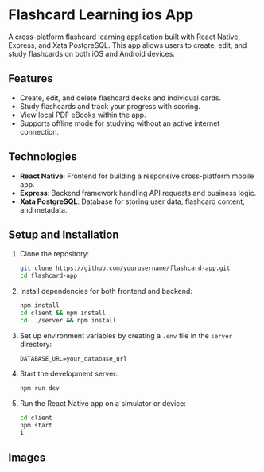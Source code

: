 # Flashcard Learning ios App

A cross-platform flashcard learning application built with React Native, Express, and Xata PostgreSQL. This app allows users to create, edit, and study flashcards on both iOS and Android devices.

## Features

- Create, edit, and delete flashcard decks and individual cards.
- Study flashcards and track your progress with scoring.
- View local PDF eBooks within the app.
- Supports offline mode for studying without an active internet connection.

## Technologies

- **React Native**: Frontend for building a responsive cross-platform mobile app.
- **Express**: Backend framework handling API requests and business logic.
- **Xata PostgreSQL**: Database for storing user data, flashcard content, and metadata.

## Setup and Installation

1. Clone the repository:
    ```bash
    git clone https://github.com/yourusername/flashcard-app.git
    cd flashcard-app
    ```

2. Install dependencies for both frontend and backend:
    ```bash
    npm install
    cd client && npm install
    cd ../server && npm install
    ```

3. Set up environment variables by creating a `.env` file in the `server` directory:
    ```
    DATABASE_URL=your_database_url
    ```

4. Start the development server:
    ```bash
    npm run dev
    ```

5. Run the React Native app on a simulator or device:
    ```bash
    cd client
    npm start
    i
    ```

## Images


